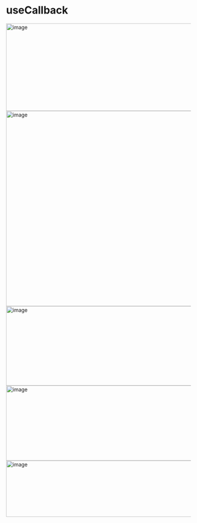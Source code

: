 # useCallback

<img width="1236" height="238" alt="image" src="https://github.com/user-attachments/assets/5365c631-d03d-48ec-868a-115aa80e552c" />

<img width="1290" height="531" alt="image" src="https://github.com/user-attachments/assets/e221d502-7ae8-4218-bf22-625bb2187deb" />

<img width="1263" height="216" alt="image" src="https://github.com/user-attachments/assets/d75e6f71-1a79-462d-833d-e0005ade9aaa" />

<img width="1261" height="204" alt="image" src="https://github.com/user-attachments/assets/c5010bc5-b363-4bab-b717-0e652dacfbef" />

<img width="1174" height="153" alt="image" src="https://github.com/user-attachments/assets/ea8183ee-0ebf-43cd-82de-805760756edb" />

